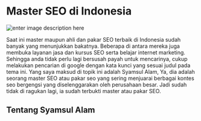 Master SEO di Indonesia
==
![enter image description here](https://2.bp.blogspot.com/-ZOqExmFk1HI/WAcGaq3UdyI/AAAAAAAAA6M/dq_fkLPjJ4s9UNNAs9YRvhGjEvNxqX8awCPcB/s1600/03-konsultan-seo-syamsul-alam-191016.jpg)

Saat ini master maupun ahli dan pakar SEO terbaik di Indonesia sudah banyak yang menunjukkan bakatnya. Beberapa di antara mereka juga membuka layanan jasa dan kursus SEO serta belajar internet marketing. Sehingga anda tidak perlu lagi bersusah payah untuk mencarinya, cukup melakukan pencarian di google dengan kata kunci yang sesuai judul pada tema ini. Yang saya maksud di topik ini adalah Syamsul Alam, Ya, dia adalah seorang master SEO atau pakar seo yang sering menjuarai berbagai kontes seo bergengsi yang diselenggarakan oleh perusahaan besar. Jadi sudah tidak di ragukan lagi, ia sudah terbukti master atau pakar SEO.

Tentang Syamsul Alam
--
